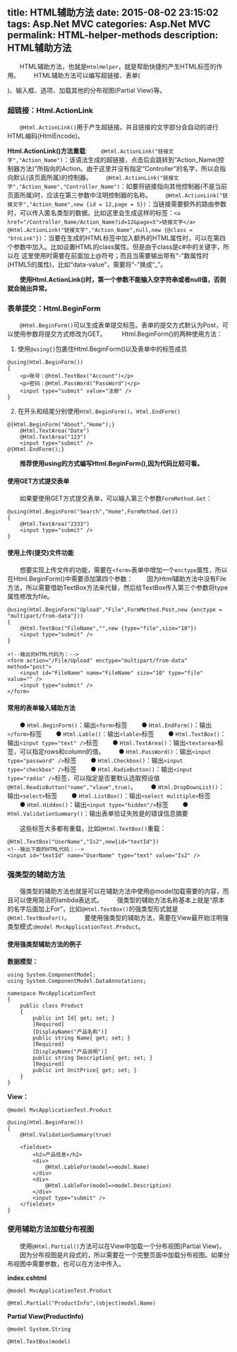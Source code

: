 title: HTML辅助方法
date: 2015-08-02 23:15:02
tags: Asp.Net MVC
categories: Asp.Net MVC
permalink: HTML-helper-methods
description: HTML辅助方法
---
　　HTML辅助方法，也就是`HtmlHelper`，就是帮助快捷的产生HTML标签的作用。
　　HTML辅助方法可以编写超链接、表单(<form>)、输入框、选项、加载其他的分布视图(Partial View)等。

### 超链接：Html.ActionLink
　　`@Html.ActionLink()`用于产生超链接。并且链接的文字部分会自动的进行HTML编码(HtmlEncode)。
<!--more-->
**Html.ActionLink()方法重载**:
　　`@Html.ActionLink("链接文字","Action_Name")`：该语法生成的超链接，点击后会跳转到“Action_Name(控制器方法)”所指向的Action。由于这里并没有指定“Controller”的名字，所以会指向默认(该页面所属)的控制器。
　　`@Html.ActionLink("链接文字","Action_Name","Controller_Name")`：如要将链接指向其他控制器(不是当前页面所属)时，应该在第三参数中注明控制器的名称。
　　`@Html.ActionLink("链接文字","Action_Name",new {id = 12,page = 5})`：当链接需要额外的路由参数时，可以传入匿名类型的数据。比如这里会生成这样的标签：`<a href="/Controller_Name/Action_Name?id=12&page=5">链接文字</a>`
　　`@Html.ActionLink("链接文字","Action_Name",null,new {@class = "btnLink"})`：当要在生成的HTML标签中加入额外的HTML属性时，可以在第四个参数中加入。比如设置HTML的class属性。但是由于class是c#中的关键字，所以在 这里使用时需要在前面加上@符号；而且当需要输出带有“-”数属性时(HTML5的属性)，比如“data-value”，需要将“-”换成“_”。

　　**使用Html.ActionLink()时，第一个参数不能输入空字符串或者null值，否则就会抛出异常。**

### 表单提交：Html.BeginForm
　　`@Html.BeginForm()`可以生成表单提交标签。表单的提交方式默认为Post，可以使用参数将提交方式修改为GET。
　　
Html.BeginForm()的两种使用方法：
1. 使用`@using{}`包裹住Html.BeginForm()以及表单中的标签成员
```
@using(Html.BeginForm())
{
    <p>账号：@html.TextBox("Account")</p>
    <p>密码：@Html.PassWord("PassWord")</p>
    <input type="submit" value="注册" />
}
```
2. 在开头和结尾分别使用`Html.BeginForm()`、`Html.EndForm()`
```
@{Html.BeginForm("About","Home");}
    @Html.TextArea("Date")
    @Html.TextArea("123")
    <input type="submit" />
@{Html.EndForm();}
```
　　**推荐使用using的方式编写Html.BeginForm(),因为代码比较可看。**

#### 使用GET方式提交表单
　　如果要使用GET方式提交表单，可以输入第三个参数`FormMethod.Get`：
```
@using(Html.BeginForm("Search","Home",FormMethod.Get))
{
    @Html.TextArea("2333")
    <input type="submit" />
}
```
#### 使用上传(提交)文件功能
　　想要实现上传文件的功能，需要在`<form>`表单中增加一个`enctype`属性，所以在Html.BeginForm()中需要添加第四个参数：
　　因为Html辅助方法中没有File方法，所以需要借助TextBox方法来代替，然后给TextBox传入第三个参数将type属性修改为file。
```
@using(Html.BeginForm("Upload","File",FormMethod.Post,new {enctype = "multipart/from-data"}))
{
    @Html.TextBox("FileName","",new {type="file",size="10"})
    <input type="submit" />
}

<!--输出的HTML代码为：-->
<form action="/File/Upload" enctype="multipart/from-data" method="post">
    <input id="FileName" name="FileName" size="10" type="file" value="" />
    <input type="submit" />
</form>
```
#### 常用的表单输入辅助方法
　　● `Html.BeginForm()`：输出`<form>`标签
　　● `Html.EndForm()`：输出`</form>`标签
　　● `Html.Lable()`：输出`<lable>`标签
　　● `Html.TextBox()`：输出`<input type="text" />`标签
　　● `Html.TextArea()`：输出`<textarea>`标签，可以指定rows和column的值。
　　● `Html.PassWord()`：输出`<input type="password" />`标签
　　● `Html.Checkbox()`：输出`<input type="checkbox" />`标签
　　● `Html.RadioButton()`：输出`<input type="radio" />`标签，可以指定是否要默认选取预设值`@Html.ReadioButton("name","vlaue",true)`。
　　● `Html.DropDownList()`：输出`<select>`标签
　　● `Html.ListBox()`：输出`<select mulitiple>`标签
　　● `Html.Hidden()`：输出`<input type="hidden"/>`标签
　　● `Html.ValidationSummary()`：输出表单验证失败是的错误信息摘要

　　这些标签大多都有重载，比如`@Html.TextBox()`重载：
```
@Html.TextBox("UserName","Is2",new{id="textId"})
<!--输出下面的HTML代码：-->
<input id="textId" name="UserName" type="text" value="Is2" />
```

### 强类型的辅助方法
　　强类型的辅助方法也就是可以在辅助方法中使用@model加载需要的内容，而且可以使用简洁的lambda表达式。
　　强类型的辅助方法名称基本上就是“原本的名字后面加上For”，比如`@Html.TextBox()`的强类型形式就是`@Html.TextBoxFor()`。
　　要使用强类型的辅助方法，需要在View最开始注明强类型模式:`@model MvcApplicationTest.Product`。

#### 使用强类型辅助方法的例子
**数据模型：**
```
using System.ComponentModel;
using System.ComponentModel.DataAnnotations;

namespace MvcApplicationTest
{
    public class Product
    {
        public int Id{ get; set; }
        [Required]
        [DisplayName("产品名称")]
        public string Name{ get; set; }
        [Required]
        [DisplayName("产品说明")]
        public string Description{ get; set; }
        [Required]
        public int UnitPrice{ get; set; }
    }
}
```
**View：**
```
@model MvcApplicationTest.Product

@using(Html.BeginForm())
{
    @Html.ValidationSummary(true)
    
    <fieldset>
        <h2>产品信息</h2>
        <div>
            @Html.LableFor(model=>model.Name)
        </div>
        <div>
            @Html.LableFor(model=>model.Description)
        </div>
        <input type="submit" />
    </fieldset>
}
```

### 使用辅助方法加载分布视图
　　使用`@Html.Partial()`方法可以在View中加载一个分布视图(Partial View)。
　　因为分布视图是片段式的，所以需要在一个完整页面中加载分布视图。如果分布视图中需要参数，也可以在方法中传入。

**index.cshtml**
```
@model MvcApplicationTest.Product

@Html.Partial("ProductInfo",(object)model.Name)
```
**Partial View(ProductInfo)**
```
@model System.String

@Html.TextBox(model)
```